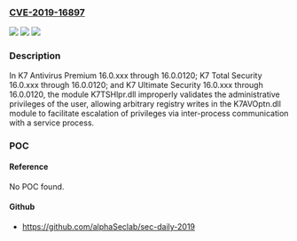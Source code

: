 ### [CVE-2019-16897](https://cve.mitre.org/cgi-bin/cvename.cgi?name=CVE-2019-16897)
![](https://img.shields.io/static/v1?label=Product&message=n%2Fa&color=blue)
![](https://img.shields.io/static/v1?label=Version&message=n%2Fa&color=blue)
![](https://img.shields.io/static/v1?label=Vulnerability&message=n%2Fa&color=brighgreen)

### Description

In K7 Antivirus Premium 16.0.xxx through 16.0.0120; K7 Total Security 16.0.xxx through 16.0.0120; and K7 Ultimate Security 16.0.xxx through 16.0.0120, the module K7TSHlpr.dll improperly validates the administrative privileges of the user, allowing arbitrary registry writes in the K7AVOptn.dll module to facilitate escalation of privileges via inter-process communication with a service process.

### POC

#### Reference
No POC found.

#### Github
- https://github.com/alphaSeclab/sec-daily-2019

